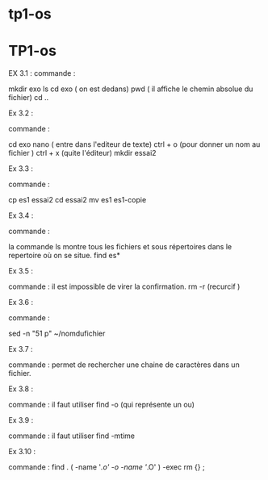 # tp1-os
# TP1-os

EX 3.1 :
commande : 

mkdir exo
ls
cd exo ( on est dedans)
pwd ( il affiche le chemin absolue du fichier)
cd ..

           
Ex 3.2 :

commande :

cd exo
nano ( entre dans l'editeur de texte)
ctrl + o (pour donner un nom au fichier )
ctrl + x (quite l'éditeur)
mkdir essai2

Ex 3.3 :

commande :

cp es1 essai2
cd essai2
mv es1 es1-copie

Ex 3.4 :

commande :

la commande ls montre tous les fichiers et sous répertoires dans le repertoire où on se situe.
find es*

Ex 3.5 :

commande :
il est impossible de virer la confirmation.
rm -r (recurcif )

Ex 3.6 :

commande :

sed -n "51 p" ~/nomdufichier


Ex 3.7 :

commande :
permet de rechercher une chaine de caractères dans un fichier.


Ex 3.8 :

commande : 
il faut utiliser find -o (qui représente un ou)

Ex 3.9 :

commande : 
il faut utiliser find -mtime

Ex 3.10 :

commande : 
find . \( -name '*.o' -o -name '*.O' \) -exec rm {} \; 
